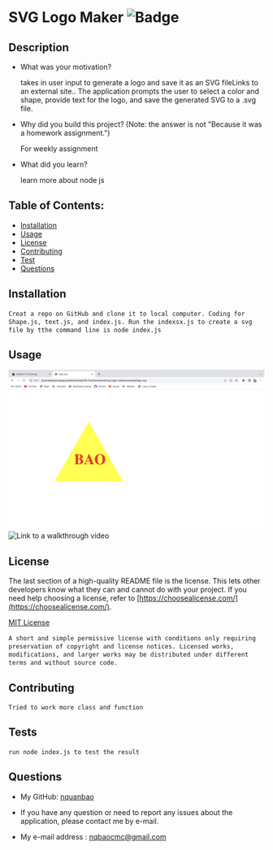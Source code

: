 # SVG Logo Maker     ![Badge](https://img.shields.io/badge/license-MIT-blue)

## Description

- What was your motivation?
    
    takes in user input to generate a logo and save it as an SVG fileLinks to an external site.. The application prompts the user to select a color and shape, provide text for the logo, and save the generated SVG to a .svg file.

- Why did you build this project? (Note: the answer is not "Because it was a homework assignment.")
    
    For weekly assignment

- What did you learn?
    
    learn more about node js

## Table of Contents:

- [Installation](#installation)
- [Usage](#usage)
- [License](#license)
- [Contributing](#how-to-contribute)
- [Test](#tests)
- [Questions](#questions)

## Installation

    Creat a repo on GitHub and clone it to local computer. Coding for Shape.js, text.js, and index.js. Run the indexsx.js to create a svg file by tthe command line is node index.js

## Usage

![Sreenshot of App](./img/Screenshot.png)
![Link to a walkthrough video](https://drive.google.com/file/d/1dGC-LoOSwW1RYmnThmIzAbbFKvBeK4Sl/view)

## License

The last section of a high-quality README file is the license. This lets other developers know what they can and cannot do with your project. If you need help choosing a license, refer to [https://choosealicense.com/](https://choosealicense.com/).

[MIT License](https://choosealicense.com/licenses/mit/)
    
    A short and simple permissive license with conditions only requiring preservation of copyright and license notices. Licensed works, modifications, and larger works may be distributed under different terms and without source code.    

## Contributing
    Tried to work more class and function

## Tests
    run node index.js to test the result

## Questions

- My GitHub: [nquanbao](https://github.com/nquanbao)

- If you have any question or need to report any issues about the application, please contact me by e-mail.

- My e-mail address : [nqbaocmc@gmail.com](nqbaocmc@gmail.com)
